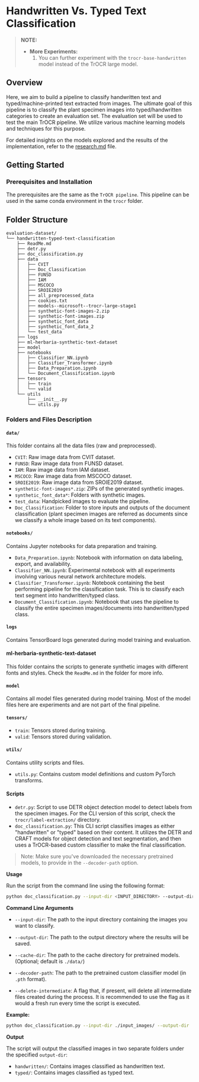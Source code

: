 # Handwritten Vs. Typed Text Classification

> **NOTE:**
> * **More Experiments:**
>   1. You can further experiment with the `trocr-base-handwritten` model instead of the TrOCR large model. 

## Overview
Here, we aim to build a pipeline to classify handwritten text and typed/machine-printed text extracted from images. The ultimate goal of this pipeline is to classify the plant specimen images into typed/handwritten categories to create an evaluation set. The evaluation set will be used to test the main TrOCR pipeline. We utilize various machine learning models and techniques for this purpose. 

For detailed insights on the models explored and the results of the implementation, refer to the [research.md](https://github.com/BU-Spark/ml-herbarium/blob/research-doc-patch/trocr/evaluation-dataset/handwritten-typed-text-classification/research.md) file.

## Getting Started

### Prerequisites and Installation
The prerequisites are the same as the `TrOCR pipeline`. This pipeline can be used in the same conda environment in the `trocr` folder.


## Folder Structure
```
evaluation-dataset/
└── handwritten-typed-text-classification
    ├── ReadMe.md
    ├── detr.py
    ├── doc_classification.py
    ├── data
    │   ├── CVIT
    │   ├── Doc_Classification
    │   ├── FUNSD
    │   ├── IAM
    │   ├── MSCOCO
    │   ├── SROIE2019
    │   ├── all_preprocessed_data
    │   ├── cookies.txt
    │   ├── models--microsoft--trocr-large-stage1
    │   ├── synthetic-font-images-2.zip
    │   ├── synthetic-font-images.zip
    │   ├── synthetic_font_data
    │   ├── synthetic_font_data_2
    │   └── test_data
    ├── logs
    ├── ml-herbaria-synthetic-text-dataset
    ├── model
    ├── notebooks
    │   ├── Classifier_NN.ipynb
    │   ├── Classifier_Transformer.ipynb
    │   ├── Data_Preparation.ipynb
    │   └── Document_Classification.ipynb
    ├── tensors
    │   ├── train
    │   └── valid
    └── utils
        ├── __init__.py
        └── utils.py
```


### Folders and Files Description

#### `data/`

This folder contains all the data files (raw and preprocessed).
- `CVIT`: Raw image data from CVIT dataset.
- `FUNSD`: Raw image data from FUNSD dataset.
- `IAM`: Raw image data from IAM dataset.
- `MSCOCO`: Raw image data from MSCOCO dataset.
- `SROIE2019`: Raw image data from SROIE2019 dataset.
- `synthetic-font-images*.zip`: ZIPs of the generated synthetic images.
- `synthetic_font_data*`: Folders with synthetic images.
- `test_data`: Handpicked images to evaluate the pipeline.
- `Doc_Classification`: Folder to store inputs and outputs of the document classification (plant specimen images are referred as documents since we classify a whole image based on its text components).

#### `notebooks/`

Contains Jupyter notebooks for data preparation and training.
- `Data_Preparation.ipynb`: Notebook with information on data labeling, export, and availability.
- `Classifier_NN.ipynb`: Experimental notebook with all experiments involving various neural network architecture models.
- `Classifier_Transformer.ipynb`: Notebook containing the best performing pipeline for the classification task. This is to classify each text segment into handwritten/typed class.
- `Document_Classification.ipynb`: Notebook that uses the pipeline to classify the entire specimen images/documents into handwritten/typed class.

#### `logs`

Contains TensorBoard logs generated during model training and evaluation.

#### ml-herbaria-synthetic-text-dataset

This folder contains the scripts to generate synthetic images with different fonts and styles. Check the `ReadMe.md` in the folder for more info.

#### `model`

Contains all model files generated during model training. Most of the model files here are experiments and are not part of the final pipeline.

#### `tensors/`

- `train`: Tensors stored during training.
- `valid`: Tensors stored during validation.

#### `utils/`

Contains utility scripts and files.
- `utils.py`: Contains custom model definitions and custom PyTorch transforms.

#### Scripts

- `detr.py`: Script to use DETR object detection model to detect labels from the specimen images. For the CLI version of this script, check the `trocr/label-extraction/` directory.
- `doc_classification.py`: This CLI script classifies images as either "handwritten" or "typed" based on their content. It utilizes the DETR and CRAFT models for object detection and text segmentation, and then uses a TrOCR-based custom classifier to make the final classification.
> Note: Make sure you've downloaded the necessary pretrained models, to provide in the `--decoder-path` option.

**Usage**

Run the script from the command line using the following format:

```bash
python doc_classification.py --input-dir <INPUT_DIRECTORY> --output-dir <OUTPUT_DIRECTORY> --cache-dir <CACHE_DIRECTORY> --decoder-path <DECODER_MODEL_PATH> [--delete-intermediate]
```

**Command Line Arguments**

- `--input-dir`: The path to the input directory containing the images you want to classify.
  
- `--output-dir`: The path to the output directory where the results will be saved.
  
- `--cache-dir`: The path to the cache directory for pretrained models. (Optional; default is `./data/`)

- `--decoder-path`: The path to the pretrained custom classifier model (in `.pth` format).

- `--delete-intermediate`: A flag that, if present, will delete all intermediate files created during the process. It is recommended to use the flag as it would a fresh run every time the script is executed.

**Example:**

```bash
python doc_classification.py --input-dir ./input_images/ --output-dir ./output_results/ --cache-dir ./cache/ --decoder-path ./my_decoder.pth
```

**Output**

The script will output the classified images in two separate folders under the specified `output-dir`:

- `handwritten/`: Contains images classified as handwritten text.
- `typed/`: Contains images classified as typed text.
